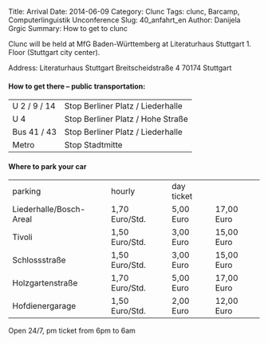 Title: Arrival 
Date: 2014-06-09
Category: Clunc
Tags: clunc, Barcamp, Computerlinguistik Unconference
Slug: 40_anfahrt_en
Author: Danijela Grgic
Summary: How to get to clunc



Clunc will be held at MfG Baden-Württemberg at Literaturhaus Stuttgart 1. Floor (Stuttgart city center).

Address: 
Literaturhaus Stuttgart
Breitscheidstraße 4
70174 Stuttgart

#### How to get there – public transportation:

<table>
    <tr>
        <td>U 2 / 9 / 14</td>
        <td>Stop Berliner Platz / Liederhalle</td>
    </tr>
        <tr>
        <td>U 4</td>
        <td>Stop Berliner Platz / Hohe Straße</td>
    </tr>
        <tr>
        <td>Bus 41 / 43</td>
        <td>Stop Berliner Platz / Liederhalle</td>
    </tr>
        <tr>
        <td>Metro</td>
        <td>Stop Stadtmitte</td>
    </tr>
</table>


#### Where to park your car 
<table>
    <tr>
        <td>parking</td>
        <td>hourly</td>
        <td>day ticket</td>
    </tr>
        <tr>
        <td>Liederhalle/Bosch-Areal</td>
        <td>1,70 Euro/Std.</td>
        <td>5,00 Euro</td>
        <td>17,00 Euro</td>
    </tr>
        <tr>
        <td>Tivoli</td>
        <td>1,50 Euro/Std.</td>
        <td>3,00 Euro</td>
        <td>15,00 Euro</td>
    </tr>
        <tr>
        <td>Schlossstraße</td>
        <td>1,50 Euro/Std.</td>
        <td>3,00 Euro</td>
        <td>15,00 Euro</td>
    </tr>
        <tr>
        <td>Holzgartenstraße</td>
        <td>1,70 Euro/Std.</td>
        <td>5,00 Euro</td>
        <td>17,00 Euro</td>
    </tr>
        <tr>
        <td>Hofdienergarage</td>
        <td>1,50 Euro/Std.</td>
        <td>2,00 Euro</td>
        <td>12,00 Euro</td>
    </tr>
</table>


Open 24/7, pm ticket from 6pm to 6am
